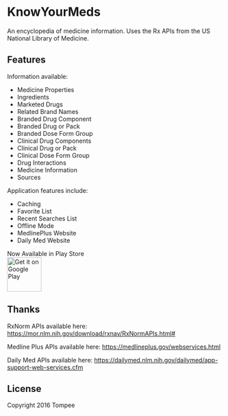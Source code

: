 # KnowYourMeds
An encyclopedia of medicine information. Uses the Rx APIs from the US National Library of Medicine.

## Features
Information available:
- Medicine Properties
- Ingredients
- Marketed Drugs
- Related Brand Names
- Branded Drug Component
- Branded Drug or Pack
- Branded Dose Form Group
- Clinical Drug Components
- Clinical Drug or Pack
- Clinical Dose Form Group
- Drug Interactions
- Medicine Information
- Sources

Application features include:
- Caching
- Favorite List
- Recent Searches List
- Offline Mode
- MedlinePlus Website
- Daily Med Website

Now Available in Play Store
<br>
<a href="https://play.google.com/store/apps/details?id=com.tompee.utilities.knowyourmeds"><img alt="Get it on Google Play" src="https://play.google.com/intl/en_us/badges/images/generic/en-play-badge.png" height=80px /></a>

## Thanks
RxNorm APIs available here:
https://mor.nlm.nih.gov/download/rxnav/RxNormAPIs.html#

Medline Plus APIs available here:
https://medlineplus.gov/webservices.html

Daily Med APIs available here:
https://dailymed.nlm.nih.gov/dailymed/app-support-web-services.cfm

## License
Copyright 2016 Tompee
